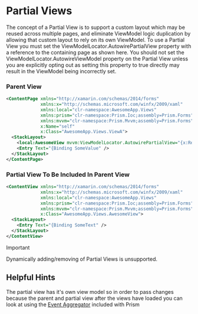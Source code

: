 # Partial Views

The concept of a Partial View is to support a custom layout which may be reused across multiple pages, and eliminate ViewModel logic duplication by allowing that custom layout to rely on its own ViewModel. To use a Partial View you must set the ViewModelLocator.AutowirePartialView property with a reference to the containing page as shown here. You should not set the ViewModelLocator.AutowireViewModel property on the Partial View unless you are explicitly opting out as setting this property to true directly may result in the ViewModel being incorrectly set.

### Parent View

```xml
<ContentPage xmlns="http://xamarin.com/schemas/2014/forms"
             xmlns:x="http://schemas.microsoft.com/winfx/2009/xaml"
             xmlns:local="clr-namespace:AwesomeApp.Views"
             xmlns:prism="clr-namespace:Prism.Ioc;assembly=Prism.Forms"
             xmlns:mvvm="clr-namespace:Prism.Mvvm;assembly=Prism.Forms"
             x:Name="self"
             x:Class="AwesomeApp.Views.ViewA">
  <StackLayout>
    <local:AwesomeView mvvm:ViewModelLocator.AutowirePartialView="{x:Reference self}" />
    <Entry Text="{Binding SomeValue" />
  </StackLayout>
</ContentPage>
```

### Partial View To Be Included In Parent View

```xml
<ContentView xmlns="http://xamarin.com/schemas/2014/forms"
             xmlns:x="http://schemas.microsoft.com/winfx/2009/xaml"
             xmlns:local="clr-namespace:AwesomeApp.Views"
             xmlns:prism="clr-namespace:Prism.Ioc;assembly=Prism.Forms"
             xmlns:mvvm="clr-namespace:Prism.Mvvm;assembly=Prism.Forms"
             x:Class="AwesomeApp.Views.AwesomeView">
  <StackLayout>
    <Entry Text="{Binding SomeText" />
  </StackLayout>
</ContentView>
```

> [!Important]
> Dynamically adding/removing of Partial Views is unsupported.

## Helpful Hints

The partial view has it's own view model so in order to pass changes because the parent and partial view after the views have loaded you can look at using the [Event Aggregator](https://prismlibrary.github.io/docs/event-aggregator.html) included with Prism
